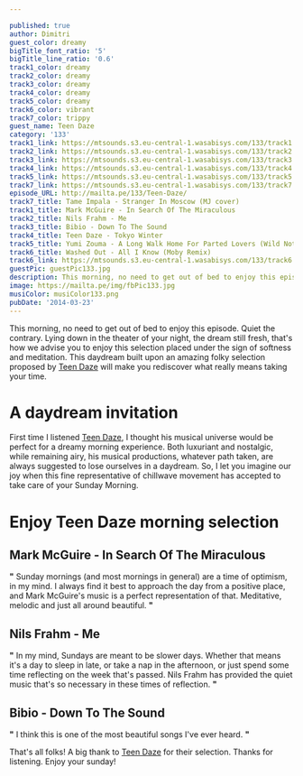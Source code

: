 ```yaml
---

published: true
author: Dimitri
guest_color: dreamy
bigTitle_font_ratio: '5'
bigTitle_line_ratio: '0.6'
track1_color: dreamy
track2_color: dreamy
track3_color: dreamy
track4_color: dreamy
track5_color: dreamy
track6_color: vibrant
track7_color: trippy
guest_name: Teen Daze
category: '133'
track1_link: https://mtsounds.s3.eu-central-1.wasabisys.com/133/track1.mp3
track2_link: https://mtsounds.s3.eu-central-1.wasabisys.com/133/track2.mp3
track3_link: https://mtsounds.s3.eu-central-1.wasabisys.com/133/track3.mp3
track4_link: https://mtsounds.s3.eu-central-1.wasabisys.com/133/track4.mp3
track5_link: https://mtsounds.s3.eu-central-1.wasabisys.com/133/track5.mp3
track7_link: https://mtsounds.s3.eu-central-1.wasabisys.com/133/track7.mp3
episode_URL: http://mailta.pe/133/Teen-Daze/
track7_title: Tame Impala - Stranger In Moscow (MJ cover)
track1_title: Mark McGuire - In Search Of The Miraculous
track2_title: Nils Frahm - Me
track3_title: Bibio - Down To The Sound
track4_title: Teen Daze - Tokyo Winter
track5_title: Yumi Zouma - A Long Walk Home For Parted Lovers (Wild Nothing Remix)
track6_title: Washed Out - All I Know (Moby Remix)
track6_link: https://mtsounds.s3.eu-central-1.wasabisys.com/133/track6.mp3
guestPic: guestPic133.jpg
description: This morning, no need to get out of bed to enjoy this episode. Quiet the contrary. Lying down in the theater of your night, the dream still fresh, that's how we advise you to enjoy this selection placed under the sign of softness and meditation. This daydream built upon an amazing folky selection proposed by Teen Daze will make you rediscover what really means taking your time.
image: https://mailta.pe/img/fbPic133.jpg
musiColor: musiColor133.png
pubDate: '2014-03-23'
---
```



This morning, no need to get out of bed to enjoy this episode. Quiet the contrary. Lying down in the theater of your night, the dream still fresh, that's how we advise you to enjoy this selection placed under the sign of softness and meditation. This daydream built upon an amazing folky selection proposed by [Teen Daze](https://soundcloud.com/teendaze) will make you rediscover what really means taking your time. 

# A daydream invitation
First time I listened [Teen Daze](https://soundcloud.com/teendaze), I thought his musical universe would be perfect for a dreamy morning experience. Both luxuriant and nostalgic, while remaining airy, his musical productions, whatever path taken, are always suggested to lose ourselves in a daydream. So, I let you imagine our joy when this fine representative of chillwave movement has accepted to take care of your Sunday Morning. 

# Enjoy Teen Daze morning selection

## Mark McGuire - In Search Of The Miraculous
**"** Sunday mornings (and most mornings in general) are a time of optimism, in my mind.  I always find it best to approach the day from a positive place, and Mark McGuire's music is a perfect representation of that.  Meditative, melodic and just all around beautiful. **"** 

## Nils Frahm - Me
**"** In my mind, Sundays are meant to be slower days.  Whether that means it's a day to sleep in late, or take a nap in the afternoon, or just spend some time reflecting on the week that's passed.  Nils Frahm has provided the quiet music that's so necessary in these times of reflection. **"** 

## Bibio - Down To The Sound
**"** I think this is one of the most beautiful songs I've ever heard. **"** 


That's all folks! A big thank to [Teen Daze](https://soundcloud.com/teendaze) for their selection. Thanks for listening. Enjoy your sunday!
